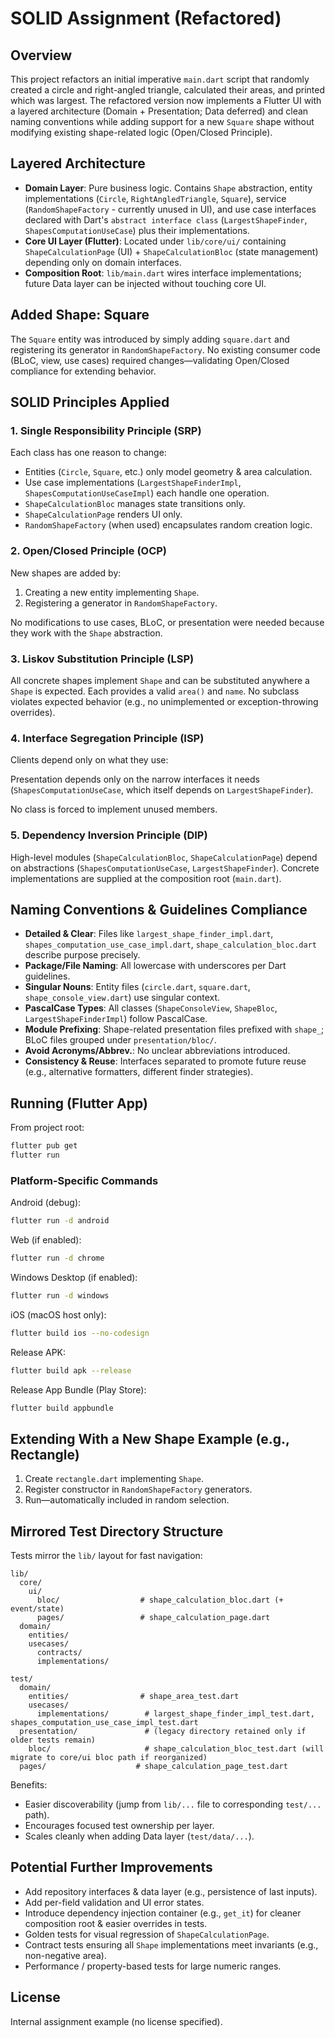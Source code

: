 # SOLID Assignment (Refactored)

## Overview

This project refactors an initial imperative `main.dart` script that randomly created a circle and right-angled triangle, calculated their areas, and printed which was largest. The refactored version now implements a Flutter UI with a layered architecture (Domain + Presentation; Data deferred) and clean naming conventions while adding support for a new `Square` shape without modifying existing shape-related logic (Open/Closed Principle).

## Layered Architecture

- **Domain Layer**: Pure business logic. Contains `Shape` abstraction, entity implementations (`Circle`, `RightAngledTriangle`, `Square`), service (`RandomShapeFactory` - currently unused in UI), and use case interfaces declared with Dart's `abstract interface class` (`LargestShapeFinder`, `ShapesComputationUseCase`) plus their implementations.
- **Core UI Layer (Flutter)**: Located under `lib/core/ui/` containing `ShapeCalculationPage` (UI) + `ShapeCalculationBloc` (state management) depending only on domain interfaces.
- **Composition Root**: `lib/main.dart` wires interface implementations; future Data layer can be injected without touching core UI.

## Added Shape: Square

The `Square` entity was introduced by simply adding `square.dart` and registering its generator in `RandomShapeFactory`. No existing consumer code (BLoC, view, use cases) required changes—validating Open/Closed compliance for extending behavior.

## SOLID Principles Applied

### 1. Single Responsibility Principle (SRP)

Each class has one reason to change:

- Entities (`Circle`, `Square`, etc.) only model geometry & area calculation.
- Use case implementations (`LargestShapeFinderImpl`, `ShapesComputationUseCaseImpl`) each handle one operation.
- `ShapeCalculationBloc` manages state transitions only.
- `ShapeCalculationPage` renders UI only.
- `RandomShapeFactory` (when used) encapsulates random creation logic.

### 2. Open/Closed Principle (OCP)

New shapes are added by:

1. Creating a new entity implementing `Shape`.
2. Registering a generator in `RandomShapeFactory`.

No modifications to use cases, BLoC, or presentation were needed because they work with the `Shape` abstraction.

### 3. Liskov Substitution Principle (LSP)

All concrete shapes implement `Shape` and can be substituted anywhere a `Shape` is expected. Each provides a valid `area()` and `name`. No subclass violates expected behavior (e.g., no unimplemented or exception-throwing overrides).

### 4. Interface Segregation Principle (ISP)

Clients depend only on what they use:

Presentation depends only on the narrow interfaces it needs (`ShapesComputationUseCase`, which itself depends on `LargestShapeFinder`).

No class is forced to implement unused members.

### 5. Dependency Inversion Principle (DIP)

High-level modules (`ShapeCalculationBloc`, `ShapeCalculationPage`) depend on abstractions (`ShapesComputationUseCase`, `LargestShapeFinder`). Concrete implementations are supplied at the composition root (`main.dart`).

## Naming Conventions & Guidelines Compliance

- **Detailed & Clear**: Files like `largest_shape_finder_impl.dart`, `shapes_computation_use_case_impl.dart`, `shape_calculation_bloc.dart` describe purpose precisely.
- **Package/File Naming**: All lowercase with underscores per Dart guidelines.
- **Singular Nouns**: Entity files (`circle.dart`, `square.dart`, `shape_console_view.dart`) use singular context.
- **PascalCase Types**: All classes (`ShapeConsoleView`, `ShapeBloc`, `LargestShapeFinderImpl`) follow PascalCase.
- **Module Prefixing**: Shape-related presentation files prefixed with `shape_`; BLoC files grouped under `presentation/bloc/`.
- **Avoid Acronyms/Abbrev.**: No unclear abbreviations introduced.
- **Consistency & Reuse**: Interfaces separated to promote future reuse (e.g., alternative formatters, different finder strategies).

## Running (Flutter App)

From project root:

```bash
flutter pub get
flutter run
```

### Platform-Specific Commands

Android (debug):

```bash
flutter run -d android
```

Web (if enabled):

```bash
flutter run -d chrome
```

Windows Desktop (if enabled):

```bash
flutter run -d windows
```

iOS (macOS host only):

```bash
flutter build ios --no-codesign
```

Release APK:

```bash
flutter build apk --release
```

Release App Bundle (Play Store):

```bash
flutter build appbundle
```

## Extending With a New Shape Example (e.g., Rectangle)

1. Create `rectangle.dart` implementing `Shape`.
2. Register constructor in `RandomShapeFactory` generators.
3. Run—automatically included in random selection.

## Mirrored Test Directory Structure

Tests mirror the `lib/` layout for fast navigation:

```text
lib/
  core/
    ui/
      bloc/                  # shape_calculation_bloc.dart (+ event/state)
      pages/                 # shape_calculation_page.dart
  domain/
    entities/
    usecases/
      contracts/
      implementations/

test/
  domain/
    entities/                # shape_area_test.dart
    usecases/
      implementations/        # largest_shape_finder_impl_test.dart, shapes_computation_use_case_impl_test.dart
  presentation/               # (legacy directory retained only if older tests remain) 
    bloc/                     # shape_calculation_bloc_test.dart (will migrate to core/ui bloc path if reorganized)
  pages/                    # shape_calculation_page_test.dart
```

Benefits:

- Easier discoverability (jump from `lib/...` file to corresponding `test/...` path).
- Encourages focused test ownership per layer.
- Scales cleanly when adding Data layer (`test/data/...`).

## Potential Further Improvements

- Add repository interfaces & data layer (e.g., persistence of last inputs).
- Add per-field validation and UI error states.
- Introduce dependency injection container (e.g., `get_it`) for cleaner composition root & easier overrides in tests.
- Golden tests for visual regression of `ShapeCalculationPage`.
- Contract tests ensuring all `Shape` implementations meet invariants (e.g., non-negative area).
- Performance / property-based tests for large numeric ranges.

## License

Internal assignment example (no license specified).

